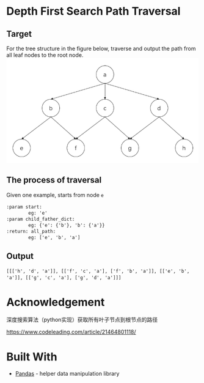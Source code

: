 # Depth First Search Path Traversal
## Target
For the tree structure in the figure below, traverse and output the path from all leaf nodes to the root node.
<img src="tree_structure.PNG" width="600" />

## The process of traversal
Given one example, starts from node `e`

    :param start:
            eg: 'e'
    :param child_father_dict:
            eg: {'e': {'b'}, 'b': {'a'}}
    :return: all_path:
            eg: ['e', 'b', 'a']

## Output
`[[['h', 'd', 'a']], [['f', 'c', 'a'], ['f', 'b', 'a']], [['e', 'b', 'a']], [['g', 'c', 'a'], ['g', 'd', 'a']]]`

# Acknowledgement
深度搜索算法（python实现）获取所有叶子节点到根节点的路径

https://www.codeleading.com/article/21464801118/

# Built With
 - [Pandas](https://pandas.pydata.org/) - helper data manipulation library
